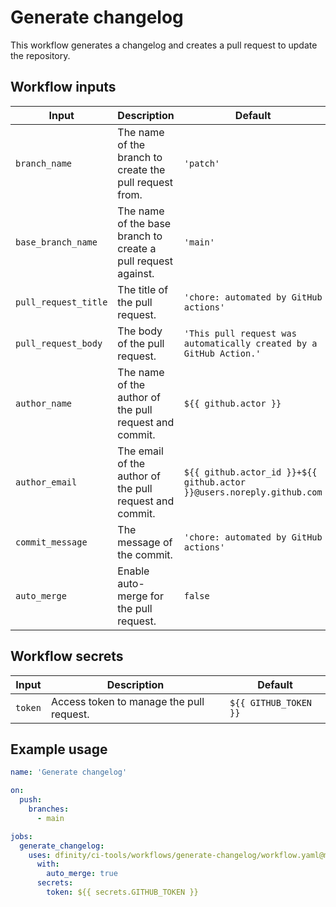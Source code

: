 # Generate changelog

This workflow generates a changelog and creates a pull request to update the repository.

## Workflow inputs

| Input                | Description                                                   | Default                                                               |
| -------------------- | ------------------------------------------------------------- | --------------------------------------------------------------------- |
| `branch_name`        | The name of the branch to create the pull request from.       | `'patch'`                                                             |
| `base_branch_name`   | The name of the base branch to create a pull request against. | `'main'`                                                              |
| `pull_request_title` | The title of the pull request.                                | `'chore: automated by GitHub actions'`                                |
| `pull_request_body`  | The body of the pull request.                                 | `'This pull request was automatically created by a GitHub Action.'`   |
| `author_name`        | The name of the author of the pull request and commit.        | `${{ github.actor }}`                                                 |
| `author_email`       | The email of the author of the pull request and commit.       | `${{ github.actor_id }}+${{ github.actor }}@users.noreply.github.com` |
| `commit_message`     | The message of the commit.                                    | `'chore: automated by GitHub actions'`                                |
| `auto_merge`         | Enable auto-merge for the pull request.                       | `false`                                                               |

## Workflow secrets

| Input   | Description                              | Default               |
| ------- | ---------------------------------------- | --------------------- |
| `token` | Access token to manage the pull request. | `${{ GITHUB_TOKEN }}` |

## Example usage

```yaml
name: 'Generate changelog'

on:
  push:
    branches:
      - main

jobs:
  generate_changelog:
    uses: dfinity/ci-tools/workflows/generate-changelog/workflow.yaml@main
      with:
        auto_merge: true
      secrets:
        token: ${{ secrets.GITHUB_TOKEN }}
```
